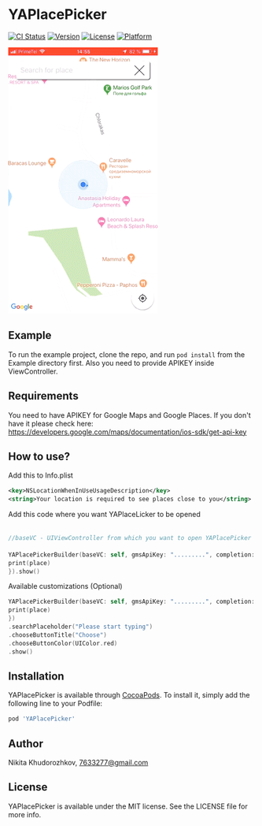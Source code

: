 # YAPlacePicker

[![CI Status](https://img.shields.io/travis/7633277@gmail.com/YAPlacePicker.svg?style=flat)](https://travis-ci.org/7633277@gmail.com/YAPlacePicker)
[![Version](https://img.shields.io/cocoapods/v/YAPlacePicker.svg?style=flat)](https://cocoapods.org/pods/YAPlacePicker)
[![License](https://img.shields.io/cocoapods/l/YAPlacePicker.svg?style=flat)](https://cocoapods.org/pods/YAPlacePicker)
[![Platform](https://img.shields.io/cocoapods/p/YAPlacePicker.svg?style=flat)](https://cocoapods.org/pods/YAPlacePicker)

![](preview.gif)

## Example

To run the example project, clone the repo, and run `pod install` from the Example directory first. Also you need to provide APIKEY inside ViewController.

## Requirements

You need to have APIKEY for Google Maps and Google Places. If you don't have it please check here: https://developers.google.com/maps/documentation/ios-sdk/get-api-key

## How to use?

Add this to Info.plist

```xml
<key>NSLocationWhenInUseUsageDescription</key>
<string>Your location is required to see places close to you</string>
```
Add this code where you want YAPlaceLicker to be opened

```swift

//baseVC - UIViewController from which you want to open YAPlacePicker

YAPlacePickerBuilder(baseVC: self, gmsApiKey: ".........", completion: { place in
print(place)
}).show()
```

Available customizations (Optional)

```swift
YAPlacePickerBuilder(baseVC: self, gmsApiKey: ".........", completion: { place in
print(place)
})
.searchPlaceholder("Please start typing")
.chooseButtonTitle("Choose")
.chooseButtonColor(UIColor.red)
.show()
```

## Installation

YAPlacePicker is available through [CocoaPods](https://cocoapods.org). To install
it, simply add the following line to your Podfile:

```ruby
pod 'YAPlacePicker'
```

## Author

Nikita Khudorozhkov, 7633277@gmail.com

## License

YAPlacePicker is available under the MIT license. See the LICENSE file for more info.
